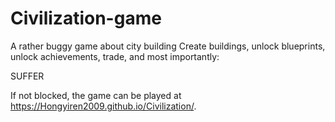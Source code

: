 # Civilization-game

A rather buggy game about city building
Create buildings, unlock blueprints, unlock achievements, trade, and most importantly:

SUFFER

If not blocked, the game can be played at https://Hongyiren2009.github.io/Civilization/.

